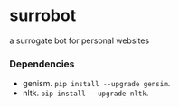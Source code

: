 # surrobot

a surrogate bot for personal websites


### Dependencies

* genism. `pip install --upgrade gensim`.
* nltk. `pip install --upgrade nltk`.